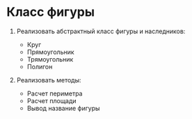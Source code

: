# Класс фигуры

1. Реализовать абстрактный класс фигуры и наследников:
    - Круг
    - Прямоугольник
    - Трямоугольник
    - Полигон

2. Реализовать методы:
    - Расчет периметра
    - Расчет площади
    - Вывод название фигуры
